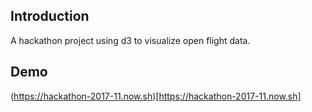 ## Introduction
A hackathon project using d3 to visualize open flight data.  


## Demo 
(https://hackathon-2017-11.now.sh)[https://hackathon-2017-11.now.sh] 


